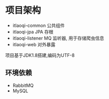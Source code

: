 # 项目架构

- itlaoqi-common 公共组件
- itlaoqi-jpa JPA 存根
- itlaoqi-listener MQ 监听器, 用于存储爬虫信息
- itlaoqi-web 对外暴露

项目基于JDK1.8搭建,编码为UTF-8

## 环境依赖

- RabbitMQ
- MySQL